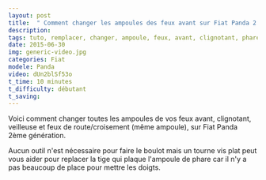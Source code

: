 ```yaml
---
layout: post
title:  " Comment changer les ampoules des feux avant sur Fiat Panda 2  "
description: 
tags: tuto, remplacer, changer, ampoule, feux, avant, clignotant, phare,
date: 2015-06-30 
img: generic-video.jpg
categories: Fiat
modele: Panda
video: dUn2blSf53o
t_time: 10 minutes
t_difficulty: débutant
t_saving:  
---
```

Voici comment changer toutes les ampoules de vos feux avant, clignotant, veilleuse et feux de route/croisement (même ampoule), sur Fiat Panda 2ème génération.

Aucun outil n'est nécessaire pour faire le boulot mais un tourne vis plat peut vous aider pour replacer la tige qui plaque 
l'ampoule de phare car il n'y a pas beaucoup de place pour mettre les doigts.
